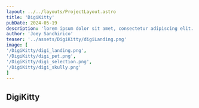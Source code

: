```yaml
--- 
layout: ../../layouts/ProjectLayout.astro
title: 'DigiKitty'
pubDate: 2024-05-19
description: 'lorem ipsum dolor sit amet, consectetur adipiscing elit. Sed do eiusmod tempor incididunt ut labore et dolore magna aliqua. Ut enim ad minim veniam, quis nostrud exercitation ullamco laboris nisi ut aliquip ex ea commodo consequat. Duis aute irure dolor in reprehenderit in voluptate velit esse cillum dolore eu fugiat nulla pariatur. Excepteur sint occaecat cupidatat non proident, sunt in culpa qui officia deserunt mollit anim id est laborum.'
author: 'Joey Sanchirico'
teaser: '../assets/DigiKitty/digiLanding.png'
image: [
'/DigiKitty/digi_landing.png',
'/DigiKitty/digi_pet.png',
'/DigiKitty/digi_selection.png',
'/DigiKitty/digi_skully.png'
]
---
```


## DigiKitty
